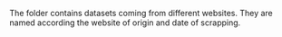 The folder contains datasets coming from different websites. They are named according the website of origin and date of scrapping.
